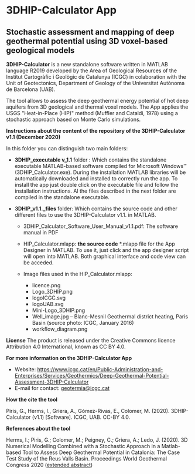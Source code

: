 # 3DHIP-Calculator App
 
## Stochastic assessment and mapping of deep geothermal potential using 3D voxel-based geological models

**3DHIP-Calculator** is a new standalone software written in MATLAB language R2019 developed by the Area of Geological Resources of the Institut Cartogràfic i Geològic de Catalunya (ICGC) in colaboration with the Unit of Geotectonics, Department of Geology of the Universitat Autònoma de Barcelona (UAB).

The tool allows to assess the deep geothermal energy potential of hot deep aquifers from 3D geological and thermal voxel models. The App applies the USGS "Heat-in-Place (HIP)" method (Muffler and Cataldi, 1978) using a stochastic approach based on Monte Carlo simulations.

**Instructions about the content of the repository of the 3DHIP-Calculator v1.1 (December 2020)**

In this folder you can distinguish two main folders:

 - **3DHIP_executable v_1.1** folder : Which contains the standalone executable MATLAB-based software compiled for Microsoft Windows™ (3DHIP_Calculator.exe). During 	the installation MATLAB libraries will be automatically downloaded and installed to correctly run the app. To install the app just double click on the executable file and follow the installation instructions. Al the files described in the next folder are compiled in the standalone executable.
 - **3DHIP_v1.1._files** folder: Which contains the source code and other different files to use the 3DHIP-Calculator v1.1. in MATLAB. 

	 - 3DHIP_Calculator_Software_User_Manual_v1.1.pdf: The software manual in PDF
	 - HIP_Calculator.mlapp: **the source code** *.mlapp file for the App Designer in MATLAB. To use it, just click and the app designer script will open into MATLAB. Both graphical interface and code view can be acceded.
	 - Image files used in the HIP_Calculator.mlapp: 
				
		 - licence.png
		 - Logo_3DHIP.png
		 - logoICGC.svg
		 - logoUAB.svg
		 - Mini-Logo_3DHIP.png
		 -  Well_image.jpg – Blanc-Mesnil Geothermal district heating, Paris Basin (source photo: ICGC, January 2016)
		 - workflow_diagram.png


**License**
The product is released under the Creative Commons licence Attribution 4.0 International, known as CC BY 4.0.


**For more information on the 3DHIP-Calculator App** 

 - Website: https://www.icgc.cat/en/Public-Administration-and-Enterprises/Services/Geothermics/Deep-Geothermal-Potential-Assessment-3DHIP-Calculator 
 - E-mail for contact: geotermia@icgc.cat


**How the cite the tool**

Piris, G., Herms, I., Griera, A., Gómez-Rivas, E., Colomer, M. (2020). 3DHIP-Calculator (v1.1) [Software]. ICGC, UAB. CC-BY 4.0.


**References about the tool**

Herms, I.; Piris, G.; Colomer, M.; Peigney, C.; Griera, A.; Ledo, J. (2020). 3D Numerical Modelling Combined with a Stochastic Approach in a Matlab-based Tool to Assess Deep Geothermal Potential in Catalonia: The Case Test Study of the Reus Valls Basin. Proceedings World Geothermal Congress 2020 ([extended abstract](https://pangea.stanford.edu/ERE/db/WGC/papers/WGC/2020/16023.pdf))
